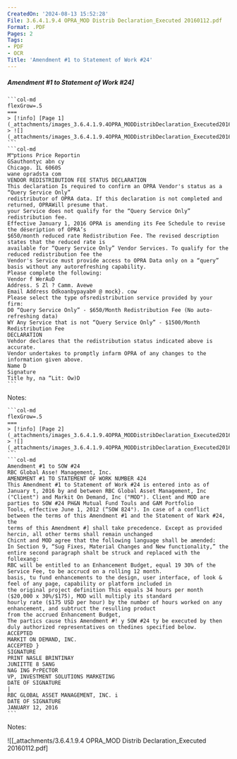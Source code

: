 ```yaml
---
CreatedOn: '2024-08-13 15:52:28'
File: 3.6.4.1.9.4 OPRA_MOD Distrib Declaration_Executed 20160112.pdf
Format: .PDF
Pages: 2
Tags:
- PDF
- OCR
Title: 'Amendment #1 to Statement of Work #24'
---
```


##### Amendment #1 to Statement of Work #24]

  
````col
```col-md
flexGrow=.5
===
> [!info] [Page 1](_attachments/images_3.6.4.1.9.4OPRA_MODDistribDeclaration_Executed20160112.pdf_155228/page_1.png)
> ![](_attachments/images_3.6.4.1.9.4OPRA_MODDistribDeclaration_Executed20160112.pdf_155228/page_1.png)
```  
```col-md
M™ptions Price Reportin
GSauthontyc abn cy  
Chicago. IL 6060S
wane opradsta com  
VENDOR REDISTRIBUTION FEE STATUS DECLARATION  
This declaration Is required to confirm an OPRA Vendor's status as a “Query Service Only”  
redistributor of OPRA data. If this declaration is not completed and returned, OPRAWill presume that.
your Service does not qualify for the “Query Service Only” redistribution fee.  
Effective January 1, 2016 OPRA is amending its Fee Schedule to revise the déseription of OPRA’s
$650/month reduced rate Redistribution Fee. The revised description states that the reduced rate is
available for “Query Service Only” Vendor Services. To qualify for the reduced redistribution fee the
Vendor's Service must provide access to OPRA Data only on a “query” basis without any autorefreshing capability.  
Please complete the following:
Vendor f WerAuD  
Address. S Zl ? Camm. Avewe  
Email Address Odkoanbypayab® @ mock}. cow  
Please select the type ofsredistribution service provided by your firm:  
D0 “Query Service Only” - $650/Month Redistribution Fee (No auto-refreshing data)
WY Any Service that is not “Query Service Only” - $1500/Month Redistribution Fee
DECLARATION  
Vehdor declares that the redistribution status indicated above is accurate.  
Vendor undertakes to promptly infarm OPRA of any changes to the information given above.
Name D  
Signature  
Title hy, na “Lit: Ow)D  
```
````
Notes:    
````col
```col-md
flexGrow=.5
===
> [!info] [Page 2](_attachments/images_3.6.4.1.9.4OPRA_MODDistribDeclaration_Executed20160112.pdf_155228/page_2.png)
> ![](_attachments/images_3.6.4.1.9.4OPRA_MODDistribDeclaration_Executed20160112.pdf_155228/page_2.png)
```  
```col-md
Amendment #1 to SOW #24
RBC Global Asse! Management, Inc.  
AMENDMENT #1 TO STATEMENT OF WORK NUMBER 424  
This Amendment #1 to Statement of Work #24 is entered into as of January t, 2016 by and between RBC Global Asset Management, Inc
("Client") and Markit On Demand, Inc ("MOD"). Client and MOD are parties to SOW #24 PH&N Mutual Fund Touls and GAM Portfolio
Tools, effective June 1, 2012 (“SOW 824°). In case of a conflict between the terms of this Amendment #1 and the Statement of Wark #24, the
terms of this Amendment #] shall take precedence. Except as provided hercin, all other terms shall remain unchanged  
Chicnt and MOD agree that the following language shall be amended:  
In Section 9, “Sug Fixes, Material Changes and New functionality,” the entire second paragraph shalt be struck and replaced with the follexang:  
RBC will be entitled to an Enhancement Budget, equal 19 30% of the Service Fee, to be accrucd on a rolling 12 month.
basis, tu fund enhancements to the design, user interface, of look & feel of any page, capability or platform included in
the original project definition This equals 34 hours per month ($20,000 x 30%/$175), MOD will multiply its standard
hourly rate ($175 USD per hour) by the number of hours worked on any enhancement, and subtruct the resulling product
from the accrued Enhancement Budget,  
The partics cause this Amendment #! y SOW #24 ty be executed by then duly authorized representatives on thedines specified below.  
ACCEPTED
MARKIT ON DEMAND, INC.  
ACCEPTED }  
SIGNATURE  
PRINT NASLE BRINTINAY
JUNIITTE 8 SANG  
NAG ING PrPECTOR  
VP, INVESTMENT SOLUTIONS MARKETING
DATE OF SIGNATURE  
|
RBC GLOBAL ASSET MANAGEMENT, INC. i  
DATE OF SIGNATURE
JANUARY 12, 2016  
```
````
Notes:  


![[_attachments/3.6.4.1.9.4 OPRA_MOD Distrib Declaration_Executed 20160112.pdf]